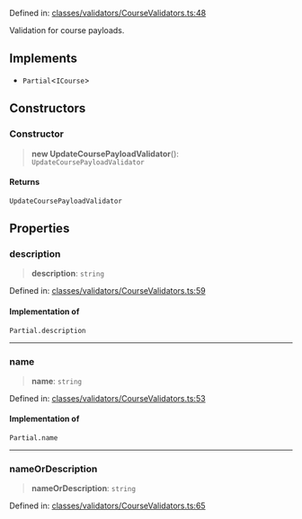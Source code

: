 Defined in: [classes/validators/CourseValidators.ts:48](https://github.com/continuousactivelearning/cal/blob/e8382d8ddbcc1815082ca613a620a97f6d2451f9/backend/src/modules/courses/classes/validators/CourseValidators.ts#L48)

Validation for course payloads.

## Implements

- `Partial`\<`ICourse`\>

## Constructors

### Constructor

> **new UpdateCoursePayloadValidator**(): `UpdateCoursePayloadValidator`

#### Returns

`UpdateCoursePayloadValidator`

## Properties

### description

> **description**: `string`

Defined in: [classes/validators/CourseValidators.ts:59](https://github.com/continuousactivelearning/cal/blob/e8382d8ddbcc1815082ca613a620a97f6d2451f9/backend/src/modules/courses/classes/validators/CourseValidators.ts#L59)

#### Implementation of

`Partial.description`

***

### name

> **name**: `string`

Defined in: [classes/validators/CourseValidators.ts:53](https://github.com/continuousactivelearning/cal/blob/e8382d8ddbcc1815082ca613a620a97f6d2451f9/backend/src/modules/courses/classes/validators/CourseValidators.ts#L53)

#### Implementation of

`Partial.name`

***

### nameOrDescription

> **nameOrDescription**: `string`

Defined in: [classes/validators/CourseValidators.ts:65](https://github.com/continuousactivelearning/cal/blob/e8382d8ddbcc1815082ca613a620a97f6d2451f9/backend/src/modules/courses/classes/validators/CourseValidators.ts#L65)
